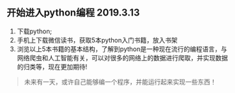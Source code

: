 ## 开始进入python编程 2019.3.13
1. 下载python;    
2. 手机上下载微信读书，获取5本python入门书籍，放入书架
3. 浏览以上5本书籍的基本结构，了解到python是一种现在流行的编程语言，与网络爬虫和人工智能有关，可以对很多的网络上的数据进行爬取，并实现数据的归类等，现在更加期待!  

>未来有一天，或许自己能够编一个程序，并能运行起来实现一些东西！